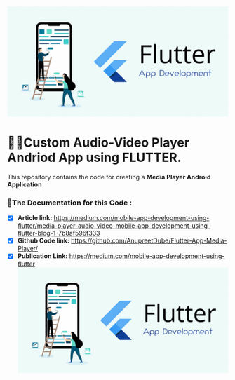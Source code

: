 ![](flutter.png)
# :musical_note::movie_camera:Custom Audio-Video Player Andriod App using FLUTTER.

This repository contains the code for creating a **Media Player Android Application**

### :link:The Documentation for this Code :

- [x] **Article link:** https://medium.com/mobile-app-development-using-flutter/media-player-audio-video-mobile-app-development-using-flutter-blog-1-7b8af596f333
- [x] **Github Code link:** https://github.com/AnupreetDube/Flutter-App-Media-Player/
- [x] **Publication Link:** https://medium.com/mobile-app-development-using-flutter
![](flutter.png)
